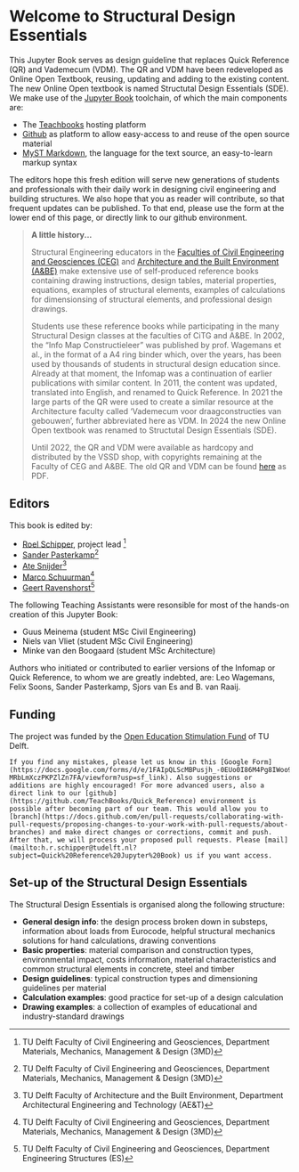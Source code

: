 # Welcome to Structural Design Essentials
This Jupyter Book serves as design guideline that replaces Quick Reference (QR) and Vademecum (VDM). The QR and VDM have been redeveloped as Online Open Textbook, reusing, updating and adding to the existing content. The new Online Open textbook is named Structutal Design Essentials (SDE). We make use of the [Jupyter Book](https://jupyterbook.org/en/stable/intro.html) toolchain, of which the main components are:
- The [Teachbooks](https://teachbooks.github.io/) hosting platform
- [Github](https://github.com/TeachBooks/Quick_Reference) as platform to allow easy-access to and reuse of the open source material
- [MyST Markdown](https://myst-parser.readthedocs.io/en/latest/syntax/typography.html), the language for the text source, an easy-to-learn markup syntax

The editors hope this fresh edition will serve new generations of students and professionals with their daily work in designing civil engineering and building structures. We also hope that you as reader will contribute, so that frequent updates can be published. To that end, please use the form at the lower end of this page, or directly link to our github environment.

> **A little history...**
> 
> Structural Engineering educators in the [Faculties of Civil Engineering and Geosciences (CEG)](https://www.tudelft.nl/en/ceg) and [Architecture and the Built Environment (A&BE)](https://www.tudelft.nl/en/architecture-and-the-built-environment) make extensive use of self-produced reference books containing drawing instructions, design tables, material properties, equations, examples of structural elements, examples of calculations for dimensionsing of structural elements, and professional design drawings.
>
> Students use these reference books while participating in the many Structural Design classes at the faculties of CiTG and A&BE. In 2002, the “Info Map Constructieleer” was published by prof. Wagemans et al., in the format of a A4 ring binder which, over the years, has been used by thousands of students in structural design education since. Already at that moment, the Infomap was a continuation of earlier publications with similar content. In 2011, the content was updated, translated into English, and renamed to Quick Reference. In 2021 the large parts of the QR were used to create a similar resource at the Architecture faculty called ‘Vademecum voor draagconstructies van gebouwen’, further abbreviated here as VDM. In 2024 the new Online Open textbook was renamed to Structutal Design Essentials (SDE).
>
> Until 2022, the QR and VDM were available as
hardcopy and distributed by the VSSD shop, with copyrights remaining at the Faculty of CEG and
A&BE. The old QR and VDM can be found [here](https://tinyurl.com/Reference-Tables) as PDF.
>


## Editors
This book is edited by:
- [Roel Schipper](https://www.tudelft.nl/citg/over-faculteit/afdelingen/chairs/dbe/building-engineering/staff/drir-hr-roel-schipper), project lead [^1]
- [Sander Pasterkamp](https://www.tudelft.nl/citg/over-faculteit/afdelingen/chairs/dbe/building-engineering/staff/ir-s-pasterkamp)[^1]
- [Ate Snijder](https://www.tudelft.nl/staff/a.h.snijder/)[^2]
- [Marco Schuurman](https://www.tudelft.nl/staff/a.c.b.schuurman/?cHash=c59805dd5d8dd4baca341a27f26a6805)[^1]
- [Geert Ravenshorst](https://www.tudelft.nl/citg/over-faculteit/afdelingen/engineering-structures/sections-labs/biobased-structures-and-materials/staff/drir-gjp-ravenshorst)[^3]

The following Teaching Assistants were resonsible for most of the hands-on creation of this Jupyter Book:
- Guus Meinema (student MSc Civil Engineering)
- Niels van Vliet (student MSc Civil Engineering)
- Minke van den Boogaard (student MSc Architecture)

Authors who initiated or contributed to earlier versions of the Infomap or Quick Reference, to whom we are greatly indebted, are: Leo Wagemans, Felix Soons, Sander Pasterkamp, Sjors van Es and B. van Raaij.

## Funding
The project was funded by the [Open Education Stimulation Fund](https://www.tudelft.nl/en/open-science/funding/awarded-projects/open-education-stimulation-fund-2023) of TU Delft.

```{admonition} Please collaborate with us!
If you find any mistakes, please let us know in this [Google Form](https://docs.google.com/forms/d/e/1FAIpQLScMBPusjh_-0EUo0I86M4Pg8IWoo9z-MRbLmXczPKPZlZn7FA/viewform?usp=sf_link). Also suggestions or additions are highly encouraged! For more advanced users, also a direct link to our [github](https://github.com/TeachBooks/Quick_Reference) environment is possible after becoming part of our team. This would allow you to [branch](https://docs.github.com/en/pull-requests/collaborating-with-pull-requests/proposing-changes-to-your-work-with-pull-requests/about-branches) and make direct changes or corrections, commit and push. After that, we will process your proposed pull requests. Please [mail](mailto:h.r.schipper@tudelft.nl?subject=Quick%20Reference%20Jupyter%20Book) us if you want access.
```
## Set-up of the Structural Design Essentials

The Structural Design Essentials is organised along the following structure:
- **General design info**: the design process broken down in substeps, information about loads from Eurocode, helpful structural mechanics solutions for hand calculations, drawing conventions
- **Basic properties**: material comparison and construction types, environmental impact, costs information, material characteristics and common structural elements in concrete, steel and timber
- **Design guidelines**: typical construction types and dimensioning guidelines per material
- **Calculation examples**: good practice for set-up of a design calculation
- **Drawing examples**: a collection of examples of educational and industry-standard drawings
 

[^1]: TU Delft Faculty of Civil Engineering and Geosciences, Department Materials, Mechanics, Management & Design (3MD) 
[^2]: TU Delft Faculty of Architecture and the Built Environment, Department Architectural Engineering and Technology (AE&T)
[^3]: TU Delft Faculty of Civil Engineering and Geosciences, Department Engineering Structures (ES)


